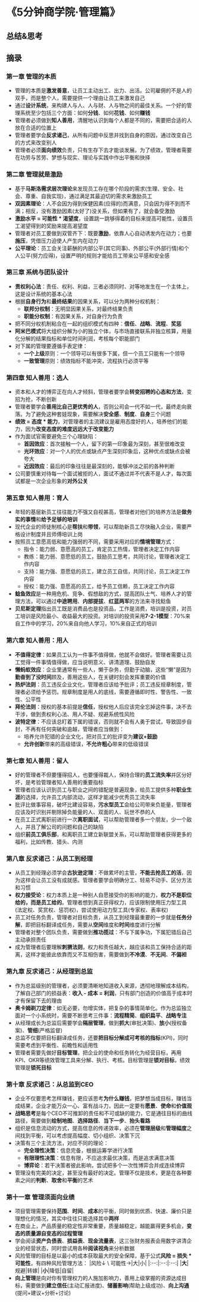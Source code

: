 # 《5分钟商学院·管理篇》

## 总结&思考

## 摘录

### 第一章 管理的本质

- 管理的本质是**激发善意**，让员工主动出工、出力、出活。公司雇佣的不是人的双手，而是整个人，需要提供一个理由让员工来激发自己
- 通过**设计系统**，来构建人与人、人与财、人与物之间的最佳关系。一个好的管理系统至少包括三个方面：如何**分钱**、如何**花钱**、如何**赚钱**
- 管理者必须做到**知人善用**，清醒地认识到每个人都是不同的，需要把合适的人放在合适的位置上
- 管理者要学会**反求诸己**，从所有问题中反思并找到自身的原因，通过改变自己的方式来改变别人
- 管理者必须**面向绩效**负责，只有生存下去才能谈发展。为了绩效，管理者需要在功劳与苦劳、梦想与现实、理论与实践中作出平衡和抉择

### 第二章 管理就是激励

- 基于**马斯洛需求层次理论**来发现员工存在哪个阶段的需求(生理、安全、社会、尊重、自我实现)，通过满足其最迫切的需求来激励员工
- **双因素理论**：人不会因为得到保健因素(应得的)而满意，只会因为得不到而不满；相反，没有激励因素(太好了)没关系，但如果有了，就会备受激励
- **激励水平 = 可能性 * 渴望度**，设置跳一跳够得着的目标来提高可能性，设置员工渴望得到的奖励来提高渴望度
- 管理者对员工要做到双管齐下：既要**激励**，依靠人心自动诱发内在动力；也要**施压**，凭借压力迫使人产生内在动力
- **公平理论**：员工会关注薪酬的内部公平(其它同事)、外部公平(外部行情)和个人公平(努力应得)，设置严明的规则才能给员工带来公平感和安全感

### 第三章 系统与团队设计

- **责权利心法**：责任、权利、利益，三者必须同时、对等地发生在一个主体上，这是设计系统的基本心法
- 根据**自身行为**和**最终结果**的因果关系，可以分为两种分权机制：
    - **联邦分权制**：无明显因果关系，对最终结果负责
    - **职能分权制**：有因果关系，对自身行为负责
- 把不同分权机制粘合在一起的组织模式有四种：**信任**、**战略**、**流程**、**奖惩**
- **阿米巴模式**将大组织分解为小的独立个体，与市场直接联系并独立核算，用量化分解的结果指标和单位时间利润，考核每个职能部门
- 对下属的管理要遵循手表定律：
    - **一个上级**原则：一个领导可以有很多下属，但一个员工只能有一个领导
    - **一致管理**原则：绩效指标不能冲突，流程执行必须平等

### 第四章 知人善用：选人

- 资本和人才的博弈正在向人才倾斜，管理者要学会**转变招聘的心态和方法**，变招为抢，不断创新
- 管理者要学会**善用比自己更优秀的人**，否则公司会一代不如一代，最终走向衰落。为了避免这种套娃现象，需要解决**安全感**、**制度**、**自身**三个问题
- **绩效 = 态度 * 能力**，对管理者的主流建议是雇用态度好的人，培养他们的能力，因为**改变态度的难度远远大于改变能力**
- 作为面试官需要避免三个心理缺陷：
    - **首因效应**：首次接触一个人，留下的第一印象最为深刻，甚至很难改变
    - **光环效应**：对一个人的优点或缺点产生深刻印象后，这种优点或缺点会被夸大
    - **近因效应**：最后的印象往往是最深刻的，能够冲淡之前的各种判断
- 公司要慎重对待每一个面试被拒的人，面试不通过并不代表不是人才，每次面试都是一次企业形象的**对外公关**

### 第五章 知人善用：育人

- 年轻的基层新员工往往能力不强又自视甚高，管理者对他们的培养方法是**做务实的事情**和**给予足够的培训**
- 现代企业的师徒制核心是**帮扶**和**带领**，可以帮助新员工尽快融入企业，需要严格设计制度并且师傅培训上岗
- 按照员工意愿高低和能力强弱的不同，需要采用对应的**情境管理**方式：
    - 指令：能力弱、意愿高的员工，肯定员工热情，管理者决定工作内容
    - 教练：能力弱、意愿低的员工，鼓励员工思考，共同讨论，管理者决定工作内容
    - 支持：能力强、意愿低的员工，建立员工自信，共同讨论，员工决定工作内容
    - 授权：能力强、意愿高的员工，给予员工信赖，员工决定工作内容
- **鲶鱼效应**是一种用危机、竞争、假想敌的方式，提高团队士气、培养人才的管理方法，可以通过**中途聘用**、**内部提拔**、**红蓝两军**的方法来寻找鲶鱼
- **贝尼斯定理**指出员工既是消费品也是投资品，工作是消费，培训是投资，对员工培训是风险最小、收益最大的投资。对培训的投资采用**7-2-1模型**：70%来自工作中的学习，20%来自向他人学习，10%来自正式的培训

### 第六章 知人善用：用人

- **不值得定律**：如果员工认为一件事不值得做，他就不会做好。管理者需要让员工觉得一件事情值得做，应当说明意义、讲清道理、鼓励自发
- **懒蚂蚁效应**：企业里通常有一些人，懒于杂务，但勤于动脑，这些“懒”是因为**勤奋到了没时间**顾及，善用这些人，在关键时刻会发挥重要的价值
- **热炉法则**：员工违反企业文化，管理者应该给予批评；员工违反规章制度，管理者必须给予惩罚。规章制度是用人的底线，需要遵循即时性、警告性、一致性、公平性
- **拜伦法则**：授权的基本前提是**信任**，授权他人后应该完全忘掉这件事，决不去干涉，做到责权利心法、用人不疑、规避系统性风险
- **波特定律**：不应该总盯着下属的错误，否则就不会有人勇于尝试，导致固步自封，不再有任何突破和逾越，管理者应当做到：
    - 培养允许犯错的企业文化，把对员工的批评变为**建议+鼓励**
    - **允许创新**带来的高级错误，**不允许粗心**带来的低级错误

### 第七章 知人善用：留人

- 好的管理者不但要懂得招人，也要懂得裁人，保持合理的**员工流失率**并区分好坏，是考验管理者知人善用的重要指标
- 管理者应该认识到员工与职业之间的错配是普遍现象，给员工提供多种**职业生涯**的选择，允许员工内部流动，这样才能减少优秀员工流失率
- 批评比做事容易，破坏比建设容易，**污水型员工**会给公司带来负能量，管理者应该及时识别并剔除掉负能量的人、双面的人、玩世不恭的人
- 在员工正式离职前进行一次**离职面试**，可以帮助管理者多一个朋友，少一个敌人，并且了解公司的问题和自己的缺陷
- 组织**前员工俱乐部**，和离职员工建立新联盟关系，可以帮助管理者获得更多的福利，比如传教、猎头、内测

### 第八章 反求诸己：从员工到经理

- 从员工到经理必须学会**古狄逊定理**：不做累坏的主管，**不能去抢员工的活**，因为这样会让员工没有成就感。管理者要学会明确分工、轻易不动手、区分方法和习惯
- **权力接受论**：权力本质上是一种别人自愿接受你的影响的能力，**权力不是职位给的，而是员工给的**。管理者想到真正获得权力，应该限制使用压力型工具(法定权、奖赏权、惩罚权)，尝试使用动力型工具(专家权、表率权)
- 员工对任务负责，管理者对目标负责，从员工到经理最重要的一步就是**任务分解**，即把目标翻译成任务，需要从**空间**维度和**时间**维度进行分解
- 管理者对整个团队负责，需要做到**推功揽过**：不与下属争功，下属犯错后自己主动承担责任
- 成为管理者后要理解**刺猬法则**，权力和责任越大，越应该和员工保持合适的距离，这样才能彼此依靠而又不互相伤害，需要做到**不冷漠**、**不无间**、**不偏袒**

### 第九章 反求诸己：从经理到总监

- 作为总监级别的管理者，必须要清晰地知道收入来源，透彻地理解成本结构，了解自己部门的损益表：**收入 - 成本 = 利润**，只有部门创造的价值高于成本时才有保留下去的理由
- **奥卡姆剃刀定律**：如无必要，勿增实体，把复杂的事情简单化。作为总监独立面对一个小系统时，需要不断思考三件事：**流程精简**、**组织扁平**、**战略专注**
- 从经理成长为总监后需要学会**隔层管理**，做到**抓大**(审批决策)、**放小**(授权备案)、**管细**(严格监督)
- 总监不仅要把目标翻译成任务，还要**把目标分解成可考核的指标**(KPI)，同时需要考虑到平衡性、前瞻性和适用性
- 管理者需要先做好**目标管理**，把企业的使命和任务转化为经营目标，再用KPI、OKR等绩效管理工具来分解、执行、考核。目标管理是**锁对目标**，绩效管理是**锁死目标**

### 第十章 反求诸己：从总监到CEO

- 企业不仅要思考怎样赚钱，更应该思考**为什么赚钱**，把梦想当成目标，赚钱当成结果，企业才能万众一心、富有战斗力，因此一定要有**愿景**、**使命**和**价值观**
- **战略思考**是每个CEO不可推卸的责任和不可或缺的能力，它是通往目标的曲线路径，需要做到**绘制地图**、**选择路径**、**当下一步**、**抬头看路**
- 组织是信息流动的方式，提高信息的传递效率，必须在**管理层级**和**管理幅度**之间找到平衡，可以考虑提高幅度、切小组织、决策下沉
- 决策有三个主流方法，对应不同的理论：
    - **完全理性决策**：信息完备，根据运筹学进行决策
    - **有限理性决策**：信息有限，不应追求最优决策，而是追求满意决策
    - **博弈论**：若干决策者彼此影响，尝试把多个一次性博弈合并成连续博弈
- 管理没有完美的决定，甚至没有最好的决定。管理不仅是技术，更是在各种要素之间的**判断**、**取舍**和**平衡**的艺术 

### 第十一章 管理须面向业绩

- 项目管理需要保持**范围**、**时间**、**成本**的平衡，同时做到优质、快速、廉价只是理想化的情况，其实中往往只能选择其中**两样**
- 在商业上，产品质量的稳定性非常重要，质量越稳定，越能赢得更多机会，**变态的质量源自变态的过程管理**
- 学会阅读**资产负债表**、**损益表**、**现金流量表**，这三张财务报表会用数字讲清企业的经营状态，同时尝试用各种**阅读视角**来分析数据
- 风险管理的目标是以最小的成本获取最大的安全保障，基于公式**风险 = 损失 * 可能性**，有四种风险管理方法：
    |风险↓ \ 可能性→|大|小|
    |:--:|:--:|:--:|
    |**大**|规避|转嫁|
    |**小**|降低|自留|
- **向上管理**是向对你有管理权力的人施加影响力，善用上级掌握的资源达成目标，需要做到**建立信任**(主动汇报进度)、**储蓄影响**(帮助上级成功)、**向上沟通**(提问+建议+分析+讨论)